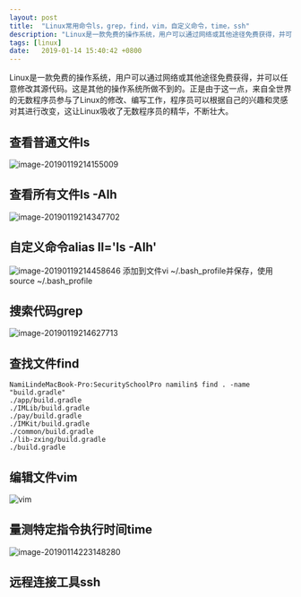 ```yaml
---
layout: post
title:  "Linux常用命令ls，grep，find，vim，自定义命令，time，ssh"
description: "Linux是一款免费的操作系统，用户可以通过网络或其他途径免费获得，并可以任意修改其源代码"
tags: [linux]
date:   2019-01-14 15:40:42 +0800
---
```

Linux是一款免费的操作系统，用户可以通过网络或其他途径免费获得，并可以任意修改其源代码。这是其他的操作系统所做不到的。正是由于这一点，来自全世界的无数程序员参与了Linux的修改、编写工作，程序员可以根据自己的兴趣和灵感对其进行改变，这让Linux吸收了无数程序员的精华，不断壮大。
## 查看普通文件ls
![image-20190119214155009](https://ws2.sinaimg.cn/large/006tNc79gy1fzc860abkoj311s07sdhb.jpg)
## 查看所有文件ls -Alh
![image-20190119214347702](https://ws3.sinaimg.cn/large/006tNc79gy1fzc87yzqhzj311q0hq0xv.jpg)
## 自定义命令alias ll='ls -Alh'
![image-20190119214458646](https://ws4.sinaimg.cn/large/006tNc79gy1fzc8970tk7j311s0h4ae5.jpg)
添加到文件vi ~/.bash_profile并保存，使用source ~/.bash_profile

## 搜索代码grep
![image-20190119214627713](https://ws2.sinaimg.cn/large/006tNc79gy1fzc8aqp0w4j311s06stay.jpg)
## 查找文件find
```
NamiLindeMacBook-Pro:SecuritySchoolPro namilin$ find . -name "build.gradle"
./app/build.gradle
./IMLib/build.gradle
./pay/build.gradle
./IMKit/build.gradle
./common/build.gradle
./lib-zxing/build.gradle
./build.gradle
```

## 编辑文件vim
![vim](https://ws2.sinaimg.cn/large/006tNc79gy1fz6hgfe7xjg30ng0eg77e.gif)

## 量测特定指令执行时间time

![image-20190114223148280](https://ws2.sinaimg.cn/large/006tNc79gy1fz6hiks7cdj30t206st9w.jpg)

## 远程连接工具ssh

